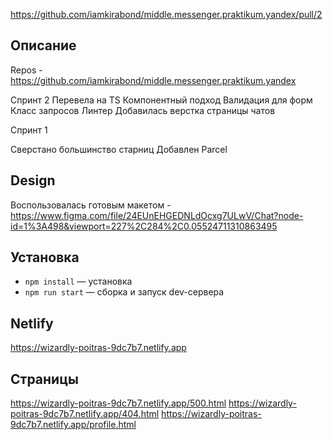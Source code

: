 https://github.com/iamkirabond/middle.messenger.praktikum.yandex/pull/2

## Описание

Repos - https://github.com/iamkirabond/middle.messenger.praktikum.yandex

Спринт 2
Перевела на TS
Компонентный подход
Валидация для форм
Класс запросов
Линтер
Добавилась верстка страницы чатов

Спринт 1

Сверстано большинство старниц
Добавлен Parcel

## Design

Воспользовалась готовым макетом -https://www.figma.com/file/24EUnEHGEDNLdOcxg7ULwV/Chat?node-id=1%3A498&viewport=227%2C284%2C0.05524711310863495

## Установка

- `npm install` — установка
- `npm run start` — сборка и запуск dev-сервера


## Netlify

https://wizardly-poitras-9dc7b7.netlify.app

## Страницы 

https://wizardly-poitras-9dc7b7.netlify.app/500.html
https://wizardly-poitras-9dc7b7.netlify.app/404.html
https://wizardly-poitras-9dc7b7.netlify.app/profile.html
